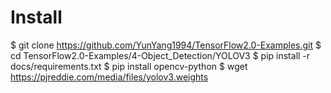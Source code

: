 # Install

$ git clone https://github.com/YunYang1994/TensorFlow2.0-Examples.git
$ cd TensorFlow2.0-Examples/4-Object_Detection/YOLOV3
$ pip install -r docs/requirements.txt
$ pip install opencv-python
$ wget https://pjreddie.com/media/files/yolov3.weights

 

